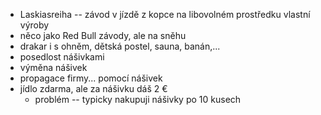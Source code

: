 - Laskiasreiha -- závod v jízdě z kopce na libovolném prostředku vlastní výroby
- něco jako Red Bull závody, ale na sněhu
- drakar i s ohněm, dětská postel, sauna, banán,...
- posedlost nášivkami
- výměna nášivek
- propagace firmy... pomocí nášivek
- jídlo zdarma, ale za nášivku dáš 2 €
  - problém -- typicky nakupuji nášivky po 10 kusech

